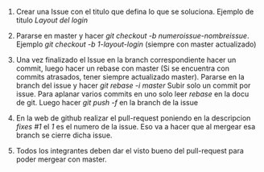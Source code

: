 1) Crear una Issue con el titulo que defina lo que se soluciona.
Ejemplo de titulo *Layout del login*

2) Pararse en master y hacer *git checkout -b numeroissue-nombreissue*.
Ejemplo *git checkout -b 1-layout-login*
(siempre con master actualizado)

3) Una vez finalizado el Issue en la branch correspondiente hacer un commit, luego hacer un rebase
con master (Si se encuentra con commits atrasados, tener siempre actualizado master).
Pararse en la branch del issue y hacer *git rebase -i master*
Subir solo un commit por issue. Para aplanar varios commits en uno solo leer
*rebase* en la docu de git.
Luego hacer *git push -f* en la branch de la issue

4) En la web de github realizar el pull-request poniendo en la descripcion
*fixes #1* el *1* es el numero de la issue. Eso va a hacer que al mergear esa branch se cierre dicha issue.

5) Todos los integrantes deben dar el visto bueno del pull-request para poder mergear con master.
